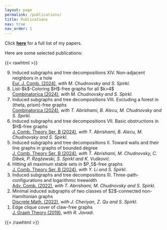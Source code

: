 ```yaml
---
layout: page
permalink: /publications/
title: Publications
nav: true
nav_order: 1
---
```


Click **<a href="{{ 'Publications.pdf' | prepend: 'assets/pdf/' | relative_url}}" target="_blank" rel="noopener noreferrer">here</a>** for a full list of my papers.

Here are some selected publications:

{{< rawhtml >}}
<ol reversed>
 
  <li> Induced subgraphs and tree decompositions XIV. Non-adjacent neighbors in a hole <br/>
  <a href='https://www.sciencedirect.com/science/article/pii/S0195669824001598'>Eur. J. Comb. (2024)</a>, <i> with M. Chudnovsky and S. Spirkl.</i></li>
    
  <li> List-$k$-Coloring $H$-free graphs for all $k>4$ <br/>
  <a href='https://link.springer.com/article/10.1007/s00493-024-00106-2'>Combinatorica (2024)</a>, <i> with M. Chudnovsky and S. Spirkl.</i></li>

 <li> Induced subgraphs and tree decompositions VIII. Excluding a forest in (theta, prism)-free graphs <br/>
<a href='https://link.springer.com/article/10.1007/s00493-024-00097-0'>Combinatorica (2024)</a>, <i> with T. Abrishami, B. Alecu, M. Chudnovsky and S. Spirkl.</i></li>

<li> Induced subgraphs and tree decompositions VII. Basic obstructions in $H$-free graphs <br/>
<a href='https://www.sciencedirect.com/science/article/pii/S0095895623000904'>J. Comb. Theory Ser. B (2024)</a>, <i> with T. Abrishami, B. Alecu, M. Chudnovsky and S. Spirkl.</i></li>

<li> Induced subgraphs and tree decompositions II. Toward walls and their line graphs in graphs of bounded degree <br/>
<a href='https://www.sciencedirect.com/science/article/pii/S0095895623000862?dgcid=author'>J. Comb. Theory Ser. B (2024)</a>, <i> with T. Abrishami, M. Chudnovsky, C. Dibek, P. Rzążewski, S. Spirkl and K. Vušković.</i></li>

<li> Hitting all maximum stable sets in $P_5$-free graphs <br/>
<a href='https://www.sciencedirect.com/science/article/pii/S0095895623000990?dgcid=author'>J. Comb. Theory Ser. B (2024)</a>, <i> with Y. Li and S. Spirkl.</i></li>

<li> Induced subgraphs and tree decompositions III. Three-path-configurations and logarithmic treewidth <br/>
<a href='https://www.advancesincombinatorics.com/article/38089-induced-subgraphs-and-tree-decompositions-iii-three-path-configurations-and-logarithmic-treewidth'>Adv. Comb. (2022)</a>, <i> with T. Abrishami, M. Chudnovsky and S. Spirkl.</i></li>

<li> Minimal induced subgraphs of two classes of $2$-connected non-Hamiltonian graphs <br/>
<a href='https://www.sciencedirect.com/science/article/pii/S0012365X22000759?via%3Dihub'>Discrete Math. (2022)</a>, <i> with J. Cheriyan, Z. Qu and S. Spirkl.</i></li>

<li> Edge clique cover of claw-free graphs <br/>
<a href='https://onlinelibrary.wiley.com/doi/10.1002/jgt.22403'>J. Graph Theory (2019)</a>, <i> with R. Javadi.</i></li>



    
</ol>
{{< /rawhtml >}}
